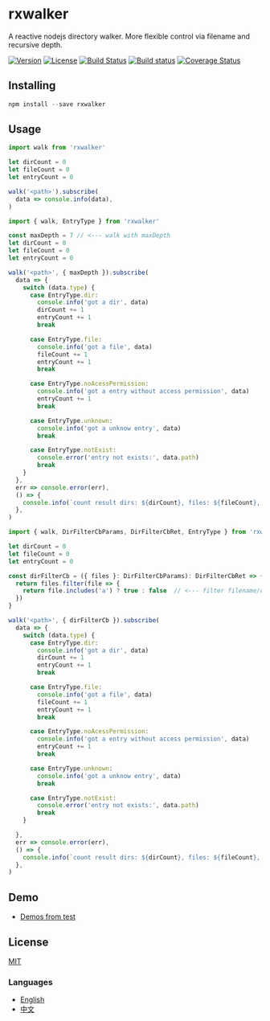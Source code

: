 # rxwalker
A reactive nodejs directory walker. More flexible control via filename and recursive depth.

[![Version](https://img.shields.io/npm/v/rxwalker.svg)](https://www.npmjs.com/package/rxwalker)
[![License](https://img.shields.io/badge/license-MIT-blue.svg)](https://opensource.org/licenses/MIT)
[![Build Status](https://travis-ci.org/waitingsong/node-rxwalker.svg?branch=master)](https://travis-ci.org/waitingsong/node-rxwalker)
[![Build status](https://ci.appveyor.com/api/projects/status/jt1a2bo4jk6b9728/branch/master?svg=true)](https://ci.appveyor.com/project/waitingsong/node-rxwalker/branch/master)
[![Coverage Status](https://coveralls.io/repos/github/waitingsong/node-rxwalker/badge.svg?branch=master)](https://coveralls.io/github/waitingsong/node-rxwalker?branch=master)


## Installing
```powershell
npm install --save rxwalker
```

## Usage
```ts
import walk from 'rxwalker'

let dirCount = 0
let fileCount = 0
let entryCount = 0

walk('<path>').subscribe(
  data => console.info(data),
)
```

```ts
import { walk, EntryType } from 'rxwalker'

const maxDepth = 7 // <--- walk with maxDepth
let dirCount = 0
let fileCount = 0
let entryCount = 0

walk('<path>', { maxDepth }).subscribe(
  data => {
    switch (data.type) {
      case EntryType.dir:
        console.info('got a dir', data)
        dirCount += 1
        entryCount += 1
        break

      case EntryType.file:
        console.info('got a file', data)
        fileCount += 1
        entryCount += 1
        break

      case EntryType.noAcessPermission:
        console.info('got a entry without access permission', data)
        entryCount += 1
        break

      case EntryType.unknown:
        console.info('got a unknow entry', data)
        break

      case EntryType.notExist:
        console.error('entry not exists:', data.path)
        break
    }
  },
  err => console.error(err),
  () => {
    console.info(`count result dirs: ${dirCount}, files: ${fileCount}, entries: ${entryCount}`)
  },
)
```


```ts
import { walk, DirFilterCbParams, DirFilterCbRet, EntryType } from 'rxwalker'

let dirCount = 0
let fileCount = 0
let entryCount = 0

const dirFilterCb = ({ files }: DirFilterCbParams): DirFilterCbRet => {
  return files.filter(file => {
    return file.includes('a') ? true : false  // <--- filter filename/dirname
  })
}

walk('<path>', { dirFilterCb }).subscribe(
  data => {
    switch (data.type) {
      case EntryType.dir:
        console.info('got a dir', data)
        dirCount += 1
        entryCount += 1
        break

      case EntryType.file:
        console.info('got a file', data)
        fileCount += 1
        entryCount += 1
        break

      case EntryType.noAcessPermission:
        console.info('got a entry without access permission', data)
        entryCount += 1
        break

      case EntryType.unknown:
        console.info('got a unknow entry', data)
        break

      case EntryType.notExist:
        console.error('entry not exists:', data.path)
        break
    }

  },
  err => console.error(err),
  () => {
    console.info(`count result dirs: ${dirCount}, files: ${fileCount}, entries: ${entryCount}`)
  },
)
```


## Demo
- [Demos from test](https://github.com/waitingsong/node-rxwalker/blob/master/test/20_index.test.ts)


## License
[MIT](LICENSE)


### Languages
- [English](README.md)
- [中文](README.zh-CN.md)
